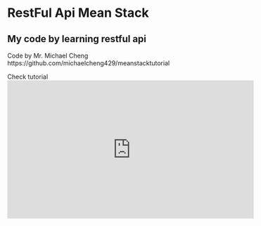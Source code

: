 # RestFul Api Mean Stack

<h2>My code by learning restful api</h2>

<p>
Code by Mr. Michael Cheng
<br>
https://github.com/michaelcheng429/meanstacktutorial
</p>

<p>
Check tutorial
<br>
<iframe width="560" height="315" src="https://www.youtube.com/embed/kHV7gOHvNdk" frameborder="0" allowfullscreen></iframe>
</p>